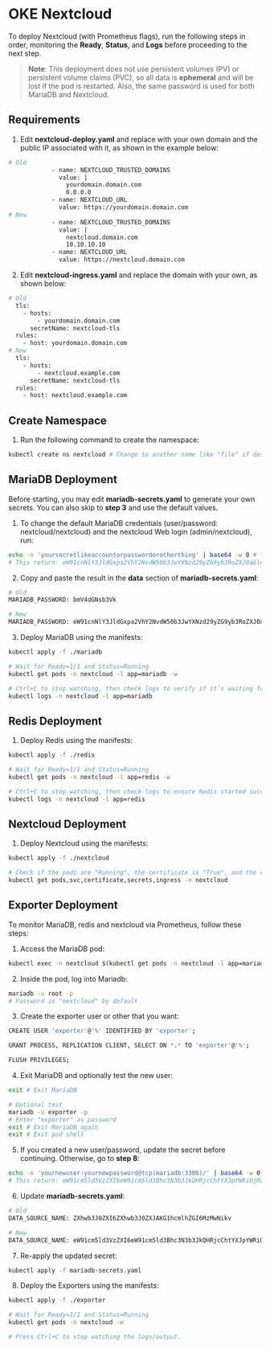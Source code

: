 # OKE Nextcloud

To deploy Nextcloud (with Prometheus flags), run the following steps in order, monitoring the **Ready**, **Status**, and **Logs** before proceeding to the next step.

> **Note**:
> This deployment does not use persistent volumes (PV) or persistent volume claims (PVC), so all data is **ephemeral** and will be lost if the pod is restarted. Also, the same password is used for both MariaDB and Nextcloud.

## Requirements

1. Edit **nextcloud-deploy.yaml** and replace with your own domain and the public IP associated with it, as shown in the example below:
```bash
# Old
            - name: NEXTCLOUD_TRUSTED_DOMAINS
              value: |
                yourdomain.domain.com
                0.0.0.0
            - name: NEXTCLOUD_URL
              value: https://yourdomain.domain.com
# New
            - name: NEXTCLOUD_TRUSTED_DOMAINS
              value: |
                nextcloud.domain.com
                10.10.10.10
            - name: NEXTCLOUD_URL
              value: https://nextcloud.domain.com
```

2. Edit **nextcloud-ingress.yaml** and replace the domain with your own, as shown below:
```bash
# Old
  tls:
    - hosts:
        - yourdomain.domain.com
      secretName: nextcloud-tls
  rules:
    - host: yourdomain.domain.com
# New
  tls:
    - hosts:
        - nextcloud.example.com
      secretName: nextcloud-tls
  rules:
    - host: nextcloud.example.com
```

## Create Namespace

1. Run the following command to create the namespace:
```bash
kubectl create ns nextcloud # Change to another name like "file" if desired
```

## MariaDB Deployment

Before starting, you may edit **mariadb-secrets.yaml** to generate your own secrets. You can also skip to **step 3** and use the default values.

1. To change the default MariaDB credentials (user/password: nextcloud/nextcloud) and the nextcloud Web login (admin/nextcloud), run:
```bash
echo -n 'yoursecretlikeaccountorpasswordorotherthing' | base64 -w 0 # "-w 0" avoids line breaks
# This return: eW91cnNlY3JldGxpa2VhY2NvdW50b3JwYXNzd29yZG9yb3RoZXJ0aGluZw==
```

2. Copy and paste the result in the **data** section of **mariadb-secrets.yaml**:
```bash
# Old
MARIADB_PASSWORD: bmV4dGNsb3Vk

# New
MARIADB_PASSWORD: eW91cnNlY3JldGxpa2VhY2NvdW50b3JwYXNzd29yZG9yb3RoZXJ0aGluZw==
```

3. Deploy MariaDB using the manifests:
```bash
kubectl apply -f ./mariadb

# Wait for Ready=1/1 and Status=Running
kubectl get pods -n nextcloud -l app=mariadb -w

# Ctrl+C to stop watching, then check logs to verify if it’s waiting for new connections
kubectl logs -n nextcloud -l app=mariadb
```

## Redis Deployment

1. Deploy Redis using the manifests:
```bash
kubectl apply -f ./redis

# Wait for Ready=1/1 and Status=Running
kubectl get pods -n nextcloud -l app=redis -w

# Ctrl+C to stop watching, then check logs to ensure Redis started successfully
kubectl logs -n nextcloud -l app=redis
```

## Nextcloud Deployment

1. Deploy Nextcloud using the manifests:
```bash
kubectl apply -f ./nextcloud

# Check if the pods are "Running", the certificate is "True", and the other resources exist
kubectl get pods,svc,certificate,secrets,ingress -n nextcloud
```

## Exporter Deployment

To monitor MariaDB, redis and nextcloud via Prometheus, follow these steps:

1. Access the MariaDB pod:
```bash
kubectl exec -n nextcloud $(kubectl get pods -n nextcloud -l app=mariadb -o jsonpath="{.items[0].metadata.name}") -it -- /bin/bash # or just bash
```

2. Inside the pod, log into Mariadb:
```bash
mariadb -u root -p
# Password is "nextcloud" by default
```

3. Create the exporter user or other that you want:
```bash
CREATE USER 'exporter'@'%' IDENTIFIED BY 'exporter';

GRANT PROCESS, REPLICATION CLIENT, SELECT ON *.* TO 'exporter'@'%';

FLUSH PRIVILEGES;
```

4. Exit MariaDB and optionally test the new user:
```bash
exit # Exit MariaDB

# Optional test
mariadb -u exporter -p
# Enter "exporter" as password
exit # Exit MariaDB again
exit # Exit pod shell
```

5. If you created a new user/password, update the secret before continuing. Otherwise, go to **step 8**:
```bash
echo -n 'yournewuser:yournewpassword@tcp(mariadb:3306)/' | base64 -w 0
# This return: eW91cm5ld3VzZXI6eW91cm5ld3Bhc3N3b3JkQHRjcChtYXJpYWRiOjMzMDYpLw==
```

6. Update **mariadb-secrets.yaml**:
```bash
# Old
DATA_SOURCE_NAME: ZXhwb3J0ZXI6ZXhwb3J0ZXJAKG1hcmlhZGI6MzMwNikv

# New
DATA_SOURCE_NAME: eW91cm5ld3VzZXI6eW91cm5ld3Bhc3N3b3JkQHRjcChtYXJpYWRiOjMzMDYpLw==
```

7. Re-apply the updated secret:
```bash
kubectl apply -f mariadb-secrets.yaml
```

8. Deploy the Exporters using the manifests:
```bash
kubectl apply -f ./exporter

# Wait for Ready=1/1 and Status=Running
kubectl get pods -n nextcloud -w

# Press Ctrl+C to stop watching the logs/output.
```